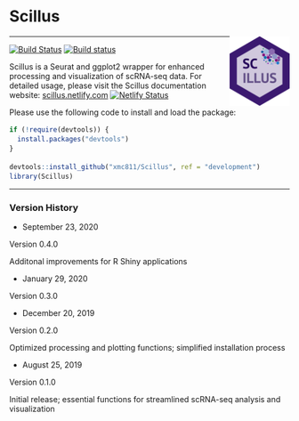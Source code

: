 # Scillus

<img align="right" width="108" height="125" src="Scillus.png">

---

[![Build Status](https://travis-ci.com/xmc811/Scillus.svg?branch=master)](https://travis-ci.com/xmc811/Scillus)
[![Build status](https://ci.appveyor.com/api/projects/status/dkq1xn6574kqgs0s/branch/master?svg=true)](https://ci.appveyor.com/project/xmc811/scillus/branch/master)




Scillus is a Seurat and ggplot2 wrapper for enhanced processing and visualization of scRNA-seq data. For detailed usage, please visit the Scillus documentation website: [scillus.netlify.com](http://scillus.netlify.com) [![Netlify Status](https://api.netlify.com/api/v1/badges/eadbcb9a-16d1-4a9a-9e50-c0e8d4104ddc/deploy-status)](https://app.netlify.com/sites/scillus/deploys)


Please use the following code to install and load the package:

```R
if (!require(devtools)) {
  install.packages("devtools")
}

devtools::install_github("xmc811/Scillus", ref = "development")
library(Scillus)
```

---

### Version History

* September 23, 2020

Version 0.4.0

Additonal improvements for R Shiny applications


* January 29, 2020

Version 0.3.0


* December 20, 2019

Version 0.2.0

Optimized processing and plotting functions; simplified installation process


* August 25, 2019

Version 0.1.0

Initial release; essential functions for streamlined scRNA-seq analysis and visualization
